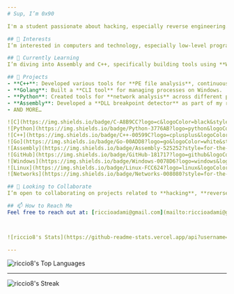 ```yaml
---
# Sup, I’m 0x90

I'm a student passionate about hacking, especially reverse engineering. I’m a quick learner currently focused on mastering Assembly language. My main programming languages are C++, Python, and Go (Golang). Improving a lot my assembly skills. I’m also improving my basic **Arduino** skills and have experience with **Unity**—though I'm not particularly passionate about game development- I understand all fast and well.

## 👀 Interests
I’m interested in computers and technology, especially low-level programming, cybersecurity, Windows API development, and network analysis.

## 🌱 Currently Learning
I’m diving into Assembly and C++, specifically building tools using **Windows APIs** and developing programs for **PE file analysis**.

## 💼 Projects
- **C++**: Developed various tools for **PE file analysis**, continuously enhancing and adding features.
- **Golang**: Built a **CLI tool** for managing processes on Windows.
- **Python**: Created tools for **network analysis** across different protocols.
- **Assembly**: Developed a **DLL breakpoint detector** as part of my reverse engineering studies, and for a lot of other Security related stuff.
- AND MORE…

![C](https://img.shields.io/badge/C-A8B9CC?logo=c&logoColor=black&style=for-the-badge)
![Python](https://img.shields.io/badge/Python-3776AB?logo=python&logoColor=white&style=for-the-badge)
![C++](https://img.shields.io/badge/C++-00599C?logo=cplusplus&logoColor=white&style=for-the-badge)
![Go](https://img.shields.io/badge/Go-00ADD8?logo=go&logoColor=white&style=for-the-badge)
![Assembly](https://img.shields.io/badge/Assembly-525252?style=for-the-badge)
![GitHub](https://img.shields.io/badge/GitHub-181717?logo=github&logoColor=white&style=for-the-badge)
![Windows](https://img.shields.io/badge/Windows-0078D6?logo=windows&logoColor=white&style=for-the-badge)
![Linux](https://img.shields.io/badge/Linux-FCC624?logo=linux&logoColor=black&style=for-the-badge)
![Networks](https://img.shields.io/badge/Networks-008080?style=for-the-badge)

## 💞️ Looking to Collaborate
I’m open to collaborating on projects related to **hacking**, **reverse engineering**, **malware analysis**, or other low-level programming and cybersecurity projects.

## 📫 How to Reach Me
Feel free to reach out at: [riccioadami@gmail.com](mailto:riccioadami@gmail.com)



![riccio8's Stats](https://github-readme-stats.vercel.app/api?username=riccio8&theme=vue-dark&show_icons=true&hide_border=true&count_private=true)

---
```


![riccio8's Top Languages](https://github-readme-stats.vercel.app/api/top-langs/?username=riccio8&theme=vue-dark&show_icons=true&hide_border=true&layout=compact)

---

![riccio8's Streak](https://github-readme-streak-stats.herokuapp.com/?user=riccio8&theme=vue-dark&hide_border=true)
